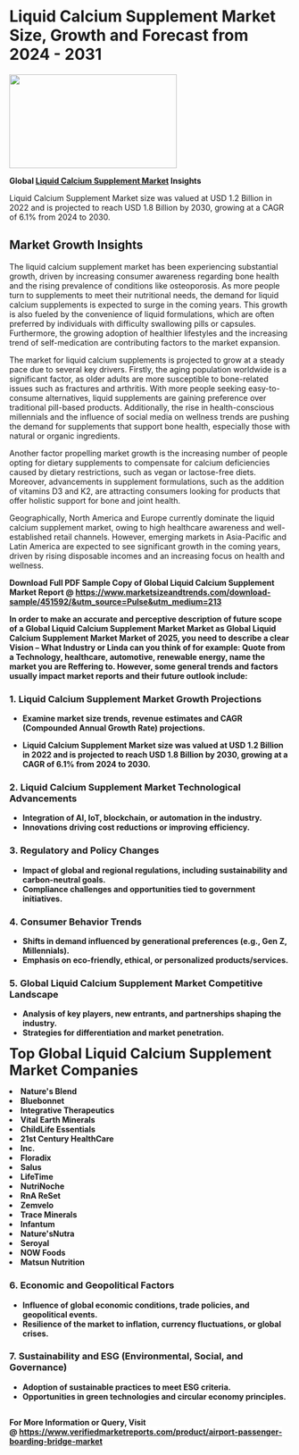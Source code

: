 <H1>Liquid Calcium Supplement Market Size, Growth and Forecast from 2024 - 2031</H1><img class="aligncenter size-medium wp-image-584254" src="https://thirdeyenews.in/wp-content/uploads/2024/09/Global-Market-Research-300x168.jpeg" alt="" width="300" height="168" /><p><strong>Global&nbsp;<a href="https://www.marketsizeandtrends.com/download-sample/451592/&amp;utm_source=Pulse&amp;utm_medium=213">Liquid Calcium Supplement Market</a> Insights</strong></p><p>Liquid Calcium Supplement Market size was valued at USD 1.2 Billion in 2022 and is projected to reach USD 1.8 Billion by 2030, growing at a CAGR of 6.1% from 2024 to 2030.</p><p><h2>Market Growth Insights</h2> <p>The liquid calcium supplement market has been experiencing substantial growth, driven by increasing consumer awareness regarding bone health and the rising prevalence of conditions like osteoporosis. As more people turn to supplements to meet their nutritional needs, the demand for liquid calcium supplements is expected to surge in the coming years. This growth is also fueled by the convenience of liquid formulations, which are often preferred by individuals with difficulty swallowing pills or capsules. Furthermore, the growing adoption of healthier lifestyles and the increasing trend of self-medication are contributing factors to the market expansion.</p> <p><strong></strong></p> <p>The market for liquid calcium supplements is projected to grow at a steady pace due to several key drivers. Firstly, the aging population worldwide is a significant factor, as older adults are more susceptible to bone-related issues such as fractures and arthritis. With more people seeking easy-to-consume alternatives, liquid supplements are gaining preference over traditional pill-based products. Additionally, the rise in health-conscious millennials and the influence of social media on wellness trends are pushing the demand for supplements that support bone health, especially those with natural or organic ingredients.</p> <p>Another factor propelling market growth is the increasing number of people opting for dietary supplements to compensate for calcium deficiencies caused by dietary restrictions, such as vegan or lactose-free diets. Moreover, advancements in supplement formulations, such as the addition of vitamins D3 and K2, are attracting consumers looking for products that offer holistic support for bone and joint health.</p> <p>Geographically, North America and Europe currently dominate the liquid calcium supplement market, owing to high healthcare awareness and well-established retail channels. However, emerging markets in Asia-Pacific and Latin America are expected to see significant growth in the coming years, driven by rising disposable incomes and an increasing focus on health and wellness.</p> <p><strong></p><p><span class=""><strong>Download Full PDF Sample Copy of Global Liquid Calcium Supplement Market Report</strong> @ <a href="https://www.marketsizeandtrends.com/download-sample/451592/&amp;utm_source=Pulse&amp;utm_medium=213" target="_blank">https://www.marketsizeandtrends.com/download-sample/451592/&amp;utm_source=Pulse&amp;utm_medium=213</a></span></p><p>In order to make an accurate and perceptive description of future scope of a Global&nbsp;Liquid Calcium Supplement Market Market as Global&nbsp;Liquid Calcium Supplement Market Market of 2025, you need to describe a clear Vision &ndash; What Industry or Linda can you think of for example: Quote from a Technology, healthcare, automotive, renewable energy, name the market you are Reffering to. However, some general trends and factors usually impact market reports and their future outlook include:</p><h3>1.&nbsp;<strong>Liquid Calcium Supplement Market Growth Projections</strong></h3><ul><li>Examine market size trends, revenue estimates and CAGR (Compounded Annual Growth Rate) projections.</li><li><p>Liquid Calcium Supplement Market size was valued at USD 1.2 Billion in 2022 and is projected to reach USD 1.8 Billion by 2030, growing at a CAGR of 6.1% from 2024 to 2030.</p></li></ul><h3>2.&nbsp;<strong>Liquid Calcium Supplement Market Technological Advancements</strong></h3><ul><li>Integration of AI, IoT, blockchain, or automation in the industry.</li><li>Innovations driving cost reductions or improving efficiency.</li></ul><h3>3.&nbsp;<strong>Regulatory and Policy Changes</strong></h3><ul><li>Impact of global and regional regulations, including sustainability and carbon-neutral goals.</li><li>Compliance challenges and opportunities tied to government initiatives.</li></ul><h3>4.&nbsp;<strong>Consumer Behavior Trends</strong></h3><ul><li>Shifts in demand influenced by generational preferences (e.g., Gen Z, Millennials).</li><li>Emphasis on eco-friendly, ethical, or personalized products/services.</li></ul><h3>5.&nbsp;<strong>Global Liquid Calcium Supplement Market Competitive Landscape</strong></h3><ul><li>Analysis of key players, new entrants, and partnerships shaping the industry.</li><li>Strategies for differentiation and market penetration.</li></ul><p data-pm-slice="1 1 []"><span style="color: inherit; font-family: inherit; font-size: 25px;">Top Global Liquid Calcium Supplement Market Companies</span></p><div class="" data-test-id=""><p><li>Nature's Blend</li><li> Bluebonnet</li><li> Integrative Therapeutics</li><li> Vital Earth Minerals</li><li> ChildLife Essentials</li><li> 21st Century HealthCare</li><li> Inc.</li><li> Floradix</li><li> Salus</li><li> LifeTime</li><li> NutriNoche</li><li> RnA ReSet</li><li> Zemvelo</li><li> Trace Minerals</li><li> Infantum</li><li> Nature'sNutra</li><li> Seroyal</li><li> NOW Foods</li><li> Matsun Nutrition</li></p></div><h3>6.&nbsp;<strong>Economic and Geopolitical Factors</strong></h3><ul><li>Influence of global economic conditions, trade policies, and geopolitical events.</li><li>Resilience of the market to inflation, currency fluctuations, or global crises.</li></ul><h3>7.&nbsp;<strong>Sustainability and ESG (Environmental, Social, and Governance)</strong></h3><ul><li>Adoption of sustainable practices to meet ESG criteria.</li><li>Opportunities in green technologies and circular economy principles.</li></ul><h2><strong style="font-size: 14px;">For More Information or Query, Visit @&nbsp;</strong><a style="background-color: #ffffff; font-size: 14px;" href="https://www.marketsizeandtrends.com/report/liquid-calcium-supplement-market/" target="_blank">https://www.verifiedmarketreports.com/product/airport-passenger-boarding-bridge-market</a></h2>
